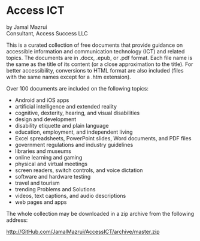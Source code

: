 # Access ICT

by Jamal Mazrui \
Consultant, Access Success LLC

This is a curated collection of free documents that provide guidance on accessible information and communication technology (ICT) and related topics. The documents are in .docx, .epub, or .pdf format. Each file name is the same as the title of its content (or a close approximation to the title). For better accessibility, conversions to HTML format are also included (files with the same names except for a .htm extension).

Over 100 documents are included on the following topics:

- Android and iOS apps
- artificial intelligence and extended reality
- cognitive, dexterity, hearing, and visual disabilities
- design and development
- disability etiquette and plain language
- education, employment, and independent living
- Excel spreadsheets, PowerPoint slides, Word documents, and PDF files
- government regulations and industry guidelines
- libraries and museums
- online learning and gaming
- physical and virtual meetings
- screen readers, switch controls, and voice dictation
- software and hardware testing
- travel and tourism
- trending Problems and Solutions
- videos, text captions, and audio descriptions
- web pages and apps

The whole collection may be downloaded in a zip archive from the following address:

<http://GitHub.com/JamalMazrui/AccessICT/archive/master.zip>
